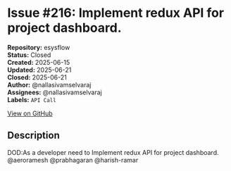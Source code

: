 # Issue #216: Implement redux API for project dashboard.

**Repository:** esysflow  
**Status:** Closed  
**Created:** 2025-06-15  
**Updated:** 2025-06-21  
**Closed:** 2025-06-21  
**Author:** @nallasivamselvaraj  
**Assignees:** @nallasivamselvaraj  
**Labels:** `API Call`  

[View on GitHub](https://github.com/Simtestlab/esysflow/issues/216)

## Description

DOD:As a developer need to Implement redux API for project dashboard.
@aeroramesh @prabhagaran @harish-ramar 